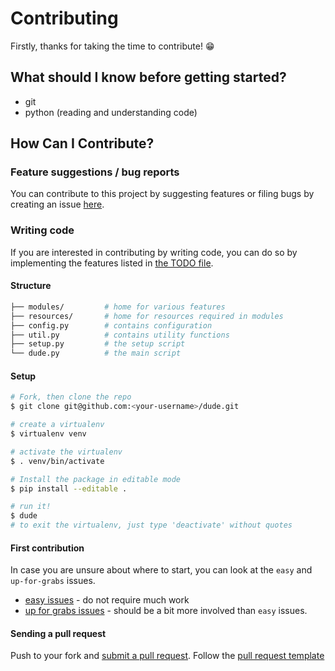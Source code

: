 
# Contributing

Firstly, thanks for taking the time to contribute! :grin:

## What should I know before getting started?
- git
- python (reading and understanding code)

## How Can I Contribute?
### Feature suggestions / bug reports
You can contribute to this project by suggesting features or filing bugs by creating an issue [here](https://github.com/dude-pa/dude/issues/new).
### Writing code
If you are interested in contributing by writing code, you can do so by implementing the features listed in [the TODO file](TODO.md).  
#### Structure
```sh
├── modules/         # home for various features
├── resources/       # home for resources required in modules
├── config.py        # contains configuration
├── util.py          # contains utility functions
├── setup.py         # the setup script
└── dude.py          # the main script
```
#### Setup
```bash
# Fork, then clone the repo
$ git clone git@github.com:<your-username>/dude.git

# create a virtualenv
$ virtualenv venv  

# activate the virtualenv
$ . venv/bin/activate

# Install the package in editable mode
$ pip install --editable .

# run it!
$ dude
# to exit the virtualenv, just type 'deactivate' without quotes
```
#### First contribution
In case you are unsure about where to start, you can look at the `easy` and `up-for-grabs` issues. 
- [easy issues](https://github.com/dude-pa/dude/issues?q=is%3Aopen+is%3Aissue+label%3A%22difficulty%3A+easy%22) - do not require much work
- [up for grabs issues](https://github.com/dude-pa/dude/issues?q=is%3Aopen+is%3Aissue+label%3Aup-for-grabs) - should be a bit more involved than `easy` issues.

#### Sending a pull request
Push to your fork and [submit a pull request](https://github.com/dude-pa/dude/compare/). Follow the [pull request template](https://github.com/dude-pa/dude/blob/master/.github/PULL_REQUEST_TEMPLATE.md)  
